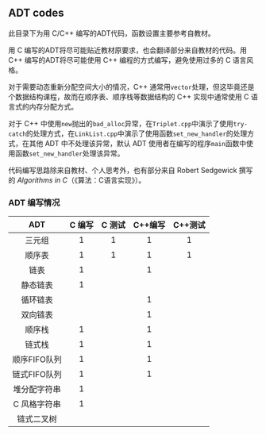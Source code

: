 ## ADT codes

此目录下为用 C/C++ 编写的ADT代码，函数设置主要参考自教材。

用 C 编写的ADT将尽可能贴近教材原要求，也会翻译部分来自教材的代码。用 C++ 编写的ADT将尽可能使用 C++ 编程的方式编写，避免使用过多的 C 语言风格。

对于需要动态重新分配空间大小的情况，C++ 通常用`vector`处理，但这毕竟还是个数据结构课程，故而在顺序表、顺序栈等数据结构的 C++ 实现中通常使用 C 语言式的内存分配方式。

对于 C++ 中使用`new`抛出的`bad_alloc`异常，在`Triplet.cpp`中演示了使用`try-catch`的处理方式，在`LinkList.cpp`中演示了使用函数`set_new_handler`的处理方式，在其他 ADT 中不处理该异常，默认 ADT 使用者在编写的程序`main`函数中使用函数`set_new_handler`处理该异常。

代码编写思路除来自教材、个人思考外，也有部分来自 Robert Sedgewick 撰写的 *Algorithms in C*（《算法：C语言实现》）。

### ADT 编写情况

|ADT|C 编写|C 测试|C++编写|C++测试|
|:--:|:--:|:--:|:--:|:--:|
|三元组|1|1|1|1|
|顺序表|1|1|1|1|
|链表|1||1||
|静态链表|1||||
|循环链表|||1||
|双向链表|||1||
|顺序栈|1||1||
|链式栈|1||1||
|顺序FIFO队列|1||1||
|链式FIFO队列|1||1||
|堆分配字符串|1||||
|C 风格字符串|1||||
|链式二叉树|||||